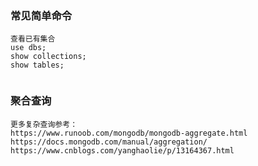 ### 常见简单命令

```
查看已有集合
use dbs;
show collections;
show tables;
 
```

### 聚合查询

```
更多复杂查询参考：
https://www.runoob.com/mongodb/mongodb-aggregate.html
https://docs.mongodb.com/manual/aggregation/
https://www.cnblogs.com/yanghaolie/p/13164367.html
```



